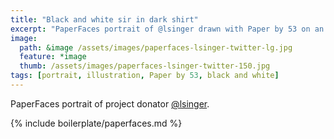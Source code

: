 ```yaml
---
title: "Black and white sir in dark shirt"
excerpt: "PaperFaces portrait of @lsinger drawn with Paper by 53 on an iPad."
image: 
  path: &image /assets/images/paperfaces-lsinger-twitter-lg.jpg 
  feature: *image
  thumb: /assets/images/paperfaces-lsinger-twitter-150.jpg
tags: [portrait, illustration, Paper by 53, black and white]
---
```


PaperFaces portrait of project donator [@lsinger](http://twitter.com/lsinger).

{% include boilerplate/paperfaces.md %}